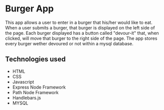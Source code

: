 # Burger App
This app allows a user to enter in a burger that his/her would like to eat.  When a user submits a burger, that burger is
displayed on the left side of the page.  Each burger displayed has a button called "devour-it" that, when clicked, will move
that burger to the right side of the page.  The app stores every burger wether devoured or not within a mysql database.


## Technologies used
* HTML
* CSS
* Javascript
* Express Node Framework
* Path Node Framework
* Handlebars.js
* MYSQL